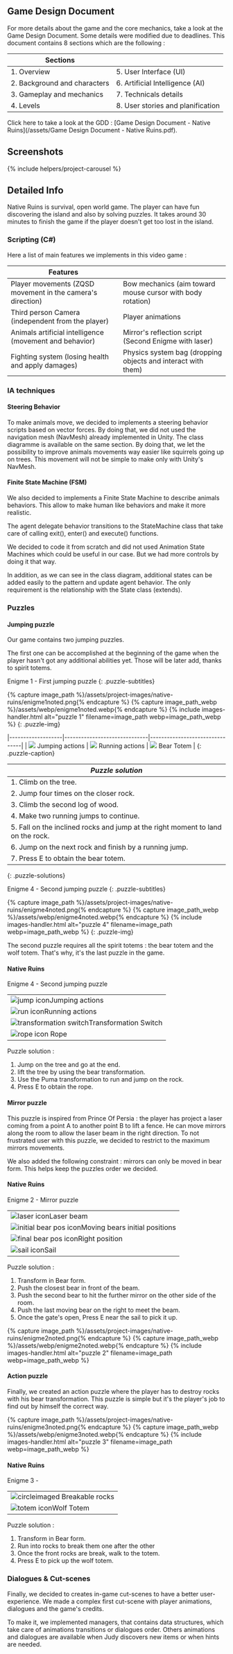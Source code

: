 <!--- Grégoire Boiron <gregoire.boiron@gmail.com> --->
<!--- Copyright (c) 2018-2019 Grégoire Boiron  All Rights Reserved. --->

Game Design Document
--------------------
For more details about the game and the core mechanics, take a look at the Game Design Document. Some details were modified due to deadlines. This document contains 8 sections which are the following :

|Sections                                                          ||
|-----------------------------|-------------------------------------|
|1. Overview                  | 5. User Interface (UI)              |
|2. Background and characters | 6. Artificial Intelligence (AI)     |
|3. Gameplay and mechanics    | 7. Technicals details               |
|4. Levels                    | 8. User stories and planification   |

Click here to take a look at the GDD : [Game Design Document - Native Ruins](/assets/Game Design Document - Native Ruins.pdf).

Screenshots
--------------------
{% include helpers/project-carousel %}

Detailed Info
--------------------
Native Ruins is survival, open world game. 
The player can have fun discovering the island and also by solving puzzles. 
It takes around 30 minutes to finish the game if the player doesn't get too lost in the island.

### Scripting (C#)
Here a list of main features we implements in this video game :

| Features                                                         ||
|-----------------------------|-------------------------------------|
| Player movements (ZQSD movement in the camera's direction)    | Bow mechanics (aim toward mouse cursor with body rotation) |
| Third person Camera (independent from the player)             | Player animations |
|Animals artificial intelligence (movement and behavior)        | Mirror's reflection script (Second Enigme with laser) |
| Fighting system (losing health and apply damages)             | Physics system bag (dropping objects and interact with them) |

### IA techniques
#### Steering Behavior
To make animals move, we decided to implements a steering behavior scripts based on vector forces. 
By doing that, we did not used the navigation mesh (NavMesh) already implemented in Unity. 
The class diagramme is available on the same section. 
By doing that, we let the possibility to improve animals movements way easier like squirrels going up on trees. 
This movement will not be simple to make only with Unity's NavMesh.

#### Finite State Machine (FSM)
We also decided to implements a Finite State Machine to describe animals behaviors. 
This allow to make human like behaviors and make it more realistic.

The agent delegate behavior transitions to the StateMachine class that take care of calling exit(), enter() and execute() functions.

We decided to code it from scratch and did not used Animation State Machines which could be useful in our case. But we had more controls by doing it that way.

In addition, as we can see in the class diagram, additional states can be added easily to the pattern and update agent behavior. 
The only requirement is the relationship with the State<T> class (extends).

### Puzzles
#### Jumping puzzle
Our game contains two jumping puzzles.

The first one can be accomplished at the beginning of the game when the player hasn't got any additional abilities yet. 
Those will be later add, thanks to spirit totems.

Enigme 1 - First jumping puzzle
{: .puzzle-subtitles}

{% capture image_path %}/assets/project-images/native-ruins/enigme1noted.png{% endcapture %}
{% capture image_path_webp %}/assets/webp/enigme1noted.webp{% endcapture %}
{% include images-handler.html alt="puzzle 1" filename=image_path webp=image_path_webp %}
{: .puzzle-img}

|-------------------|------------------------------|--------------------------------|
| ![](/assets/project-images/native-ruins/Puzzle-icons/jump2.png) Jumping actions | ![](/assets/project-images/native-ruins/Puzzle-icons/run2.png) Running actions  | ![](/assets/project-images/native-ruins/Puzzle-icons/totem.png) Bear Totem      |
{: .puzzle-caption}

| *Puzzle solution*                                                             |
|-------------------------------------------------------------------------------|
| 1. Climb on the tree.                                                            |
| 2. Jump four times on the closer rock.                                           |
| 3. Climb the second log of wood.                                                 |
| 4. Make two running jumps to continue.                                           |
| 5. Fall on the inclined rocks and jump at the right moment to land on the rock.  |
| 6. Jump on the next rock and finish by a running jump.                           |
| 7. Press E to obtain the bear totem.                                             |
{: .puzzle-solutions}

Enigme 4 - Second jumping puzzle
{: .puzzle-subtitles}

{% capture image_path %}/assets/project-images/native-ruins/enigme4noted.png{% endcapture %}
{% capture image_path_webp %}/assets/webp/enigme4noted.webp{% endcapture %}
{% include images-handler.html alt="puzzle 4" filename=image_path webp=image_path_webp %}
{: .puzzle-img}

The second puzzle requires all the spirit totems : 
the bear totem and the wolf totem. 
That's why, it's the last puzzle in the game.

<div class="puzzle">
  
  <div>
    <h4>Native Ruins</h4>
    <span class="puzzle-subtitles">Enigme 4 - Second jumping puzzle</span>
    <table>
	    <tr> <td class="bloc"><img src="/assets/project-images/native-ruins/Puzzle-icons/jump2.png" alt="jump icon">Jumping actions</td> </tr>
	    <tr> <td class="bloc"><img src="/assets/project-images/native-ruins/Puzzle-icons/run2.png" alt="run icon">Running actions</td> </tr>
	    <tr> <td class="bloc"><img src="/assets/project-images/native-ruins/Puzzle-icons/TS.png" alt="transformation switch">Transformation Switch</td> </tr>
	    <tr> <td class="bloc"> <img src="/assets/project-images/native-ruins/Puzzle-icons/rope.png" alt="rope icon"> Rope</td> </tr>
    </table>
    <span class="puzzle-subtitles">Puzzle solution :</span>
    <ol>
	    <li>Jump on the tree and go at the end.</li>
	    <li>lift the tree by using the bear transformation.</li>
	    <li>Use the Puma transformation to run and jump on the rock.</li>
	    <li>Press E to obtain the rope.</li>
    </ol>
  </div>   
</div>

#### Mirror puzzle
This puzzle is inspired from Prince Of Persia : 
the player has project a laser coming from a point A to another point B to lift a fence. 
He can move mirrors along the room to allow the laser beam in the right direction. 
To not frustrated user with this puzzle, we decided to restrict to the maximum mirrors movements.

We also added the following constraint : 
mirrors can only be moved in bear form. 
This helps keep the puzzles order we decided.

<div class="puzzle">
  <div>
    <h4>Native Ruins</h4>
    <span class="puzzle-subtitles">Enigme 2 - Mirror puzzle</span>
    <table>
	    <tr> <td class="bloc"><img src="/assets/project-images/native-ruins/Puzzle-icons/laser.png" alt="laser icon">Laser beam</td> </tr>
	    <tr> <td class="bloc"><img src="/assets/project-images/native-ruins/Puzzle-icons/bear1.png" alt="initial bear pos icon">Moving bears initial positions</td> </tr>
	    <tr> <td class="bloc"><img src="/assets/project-images/native-ruins/Puzzle-icons/bear2.png" alt="final bear pos icon">Right position</td> </tr>
	    <tr> <td class="bloc"><img src="/assets/project-images/native-ruins/Puzzle-icons/sail.png" alt="sail icon">Sail</td> </tr>
    </table>
    <span class="puzzle-subtitles">Puzzle solution :</span>
    <ol>
	    <li>Transform in Bear form.</li>
	    <li>Push the closest bear in front of the beam.</li>
	    <li>Push the second bear to hit the further mirror on the other side of the room.</li>
	    <li>Push the last moving bear on the right to meet the beam.</li>
	    <li>Once the gate's open, Press E near the sail to pick it up.</li>
    </ol>
  </div>
  {% capture image_path %}/assets/project-images/native-ruins/enigme2noted.png{% endcapture %}
  {% capture image_path_webp %}/assets/webp/enigme2noted.webp{% endcapture %}
  {% include images-handler.html alt="puzzle 2" filename=image_path webp=image_path_webp %}
</div>

#### Action puzzle
Finally, we created an action puzzle where the player has to destroy rocks with his bear transformation. 
This puzzle is simple but it's the player's job to find out by himself the correct way.

<div class="puzzle">
  {% capture image_path %}/assets/project-images/native-ruins/enigme3noted.png{% endcapture %}
  {% capture image_path_webp %}/assets/webp/enigme3noted.webp{% endcapture %}
  {% include images-handler.html alt="puzzle 3" filename=image_path webp=image_path_webp %}
  <div>
    <h4>Native Ruins</h4>
    <span class="puzzle-subtitles">Enigme 3 - </span>
    <table>
	    <tr> <td class="bloc"><img src="/assets/project-images/native-ruins/Puzzle-icons/circle.png" alt="circle">imaged Breakable rocks</td> </tr>
	    <tr> <td class="bloc"><img src="/assets/project-images/native-ruins/Puzzle-icons/totem.png" alt="totem icon">Wolf Totem</td> </tr>
    </table>
    <span class="puzzle-subtitles">Puzzle solution :</span>
    <ol>
	    <li>Transform in Bear form.</li>
	    <li>Run into rocks to break them one after the other</li>
	    <li>Once the front rocks are break, walk to the totem.</li>
	    <li>Press E to pick up the wolf totem.</li>
    </ol>
  </div>   
</div>

### Dialogues & Cut-scenes
Finally, we decided to creates in-game cut-scenes to have a better user-experience. 
We made a complex first cut-scene with player animations, dialogues and the game's credits.

To make it, we implemented managers, that contains data structures, which take care of animations transitions or dialogues order. 
Others animations and dialogues are available when Judy discovers new items or when hints are needed.
